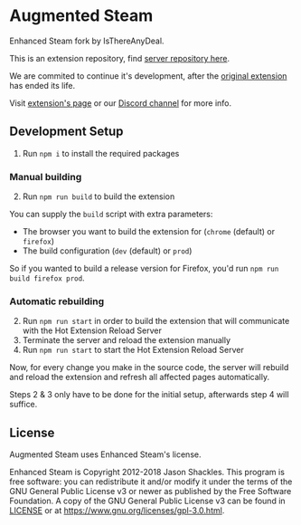 # Augmented Steam

Enhanced Steam fork by IsThereAnyDeal.

This is an extension repository, find [server repository here](https://github.com/tfedor/AugmentedSteam_Server).

We are commited to continue it's development, after the [original extension](https://github.com/jshackles/Enhanced_Steam) has ended its life.

Visit [extension's page](https://es.isthereanydeal.com/) or our [Discord channel](https://discord.gg/yn57q7f) for more info.

## Development Setup

1. Run `npm i` to install the required packages

### Manual building

2. Run `npm run build` to build the extension

You can supply the `build` script with extra parameters:
- The browser you want to build the extension for (`chrome` (default) or `firefox`)
- The build configuration (`dev` (default) or `prod`)

So if you wanted to build a release version for Firefox, you'd run `npm run build firefox prod`.

### Automatic rebuilding

2. Run `npm run start` in order to build the extension that will communicate with the Hot Extension Reload Server
3. Terminate the server and reload the extension manually
4. Run `npm run start` to start the Hot Extension Reload Server

Now, for every change you make in the source code, the server will rebuild and reload the extension and refresh all affected pages automatically.

Steps 2 & 3 only have to be done for the initial setup, afterwards step 4 will suffice.

## License

Augmented Steam uses Enhanced Steam's license.

Enhanced Steam is Copyright 2012-2018 Jason Shackles.  This program is free software: you can redistribute it and/or modify it under the terms of the GNU General Public License v3 or newer as published by the Free Software Foundation.  A copy of the GNU General Public License v3 can be found in [LICENSE](LICENSE) or at https://www.gnu.org/licenses/gpl-3.0.html.
